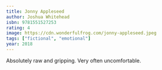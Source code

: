 ```yaml
---
title: Jonny Appleseed
author: Joshua Whitehead
isbn: 9781551527253
rating: 4
image: https://cdn.wonderfulfrog.com/jonny-appleseed.jpeg
tags: ["fictional", "emotional"]
year: 2018
---
```


Absolutely raw and gripping. Very often uncomfortable.
